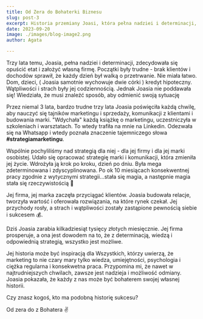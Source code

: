 ```yaml
---
title: Od Zera do Bohaterki Biznesu
slug: post-3
excerpt: Historia przemiany Joasi, która pełna nadziei i determinacji, zdecydowała się opuścić etat i założyć własną firmę - brzmi znajomo?
date: 2023-09-20
image: ./images/blog-image2.png
author: Agata

---
```


Trzy lata temu, Joasia, pełna nadziei i determinacji, zdecydowała się opuścić etat i założyć własną firmę. Początki były trudne - brak klientów i dochodów sprawił, że każdy dzień był walką o przetrwanie. Nie miała łatwo. Dom, dzieci, ( Joasia samotnie wychowuje dwie córki ) kredyt hipoteczny. Wątpliwości i strach były jej codziennością. Jednak Joasia nie poddawała się!
Wiedziała, że musi znaleźć sposób, aby odmienić swoją sytuację


Przez niemal 3 lata, bardzo trudne trzy lata Joasia poświęciła każdą chwilę, aby nauczyć się tajników marketingu i sprzedaży, komunikacji z klientami i budowania marki. "Wdychała" każdą książkę o marketingu, uczestniczyła w szkoleniach i warsztatach. To wtedy trafiła na mnie na Linkedin. Odezwała się na Whatsapp i wtedy poznała znaczenie tajemniczego słowa **#strategiamarketingu**.


Wspólnie pochyliliśmy nad strategią dla niej - dla jej firmy i dla jej marki osobistej. Udało się opracować strategię marki i komunikacji, która zmieniła jej życie. Wdrożyła ją krok po kroku, dzień po dniu. Była mega zdeterminowana i zdyscyplinowana. Po ok 10 miesiącach konsekwentnej pracy zgodnie z wytycznymi strategii...stała się magia, a następnie magia stała się rzeczywistością 🚀 


Jej firma, jej marka zaczęła przyciągać klientów. Joasia budowała relacje, tworzyła wartość i oferowała rozwiązania, na które rynek czekał. Jej przychody rosły, a strach i wątpliwości zostały zastąpione pewnością siebie i sukcesem 💰. 


Dziś Joasia zarabia kilkadziesiąt tysięcy złotych miesięcznie. Jej firma prosperuje, a ona jest dowodem na to, że z determinacją, wiedzą i odpowiednią strategią, wszystko jest możliwe.


Jej historia może być inspiracją dla Wszystkich, którzy uwierzą, że marketing to nie czary mary tylko wiedza, umiejętności, psychologia i ciężka regularna i konsekwetna praca. Przypomina mi, że nawet w najtrudniejszych chwilach, zawsze jest nadzieja i możliwość odmiany. Joasia pokazała, że każdy z nas może być bohaterem swojej własnej historii.



Czy znasz kogoś, kto ma podobną historię sukcesu?

Od zera do z Bohatera ✌️

